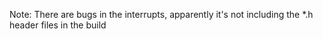 Note: There are bugs in the interrupts, apparently it's not including the *.h header files in the build
